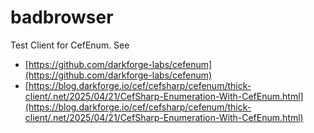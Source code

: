 # badbrowser
Test Client for CefEnum. See 

* [https://github.com/darkforge-labs/cefenum](https://github.com/darkforge-labs/cefenum)
* [https://blog.darkforge.io/cef/cefsharp/cefenum/thick-client/.net/2025/04/21/CefSharp-Enumeration-With-CefEnum.html](https://blog.darkforge.io/cef/cefsharp/cefenum/thick-client/.net/2025/04/21/CefSharp-Enumeration-With-CefEnum.html)
